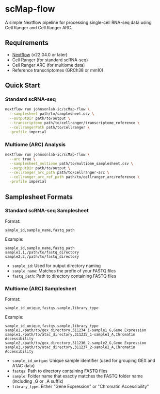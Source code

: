 # scMap-flow

A simple Nextflow pipeline for processing single-cell RNA-seq data using Cell Ranger and Cell Ranger ARC.

## Requirements

- [Nextflow](https://www.nextflow.io/) (v22.04.0 or later)
- Cell Ranger (for standard scRNA-seq)
- Cell Ranger ARC (for multiome data)
- Reference transcriptomes (GRCh38 or mm10)

## Quick Start

### Standard scRNA-seq

```bash
nextflow run johnsonlab-ic/scMap-flow \
  --samplesheet path/to/samplesheet.csv \
  --outputDir path/to/output \
  --transcriptome path/to/cellranger/transcriptome_reference \
  --cellrangerPath path/to/cellranger \
  -profile imperial
```

### Multiome (ARC) Analysis

```bash
nextflow run johnsonlab-ic/scMap-flow \
  --arc true \
  --samplesheet_multiome path/to/multiome_samplesheet.csv \
  --outputDir path/to/output \
  --cellranger_arc_path path/to/cellranger-arc \
  --cellranger_arc_ref_path path/to/cellranger_arc/reference \
  -profile imperial
```

## Samplesheet Formats

### Standard scRNA-seq Samplesheet

Format:
```
sample_id,sample_name,fastq_path
```

Example:
```
sample_id,sample_name,fastq_path
sample1,1,/path/to/fastq_directory
sample2,2,/path/to/fastq_directory
```

- `sample_id`: Used for output directory naming
- `sample_name`: Matches the prefix of your FASTQ files
- `fastq_path`: Path to directory containing FASTQ files

### Multiome (ARC) Samplesheet

Format:
```
sample_id_unique,fastqs,sample,library_type
```

Example:
```
sample_id_unique,fastqs,sample,library_type
sample1,/path/to/gex_directory,311234_1-sample1_G,Gene Expression
sample1,/path/to/atac_directory,311235_1-sample1_A,Chromatin Accessibility
sample2,/path/to/gex_directory,311236_2-sample2_G,Gene Expression
sample2,/path/to/atac_directory,311237_2-sample2_A,Chromatin Accessibility
```

- `sample_id_unique`: Unique sample identifier (used for grouping GEX and ATAC data)
- `fastqs`: Path to directory containing FASTQ files
- `sample`: Folder name that exactly matches the FASTQ folder name (including _G or _A suffix)
- `library_type`: Either "Gene Expression" or "Chromatin Accessibility"
